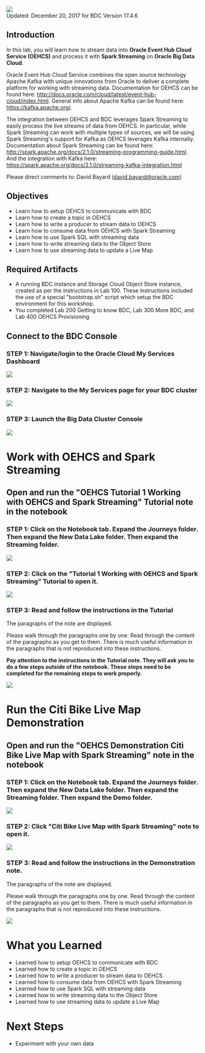 ![](images/500/500.JPG)  
Updated: December 20, 2017 for BDC Version 17.4.6

## Introduction

In this lab, you will learn how to stream data into **Oracle Event Hub Cloud Service (OEHCS)** and process it with **Spark Streaming** on **Oracle Big Data Cloud**.  

Oracle Event Hub Cloud Service combines the open source technology Apache Kafka with unique innovations from Oracle to deliver a complete platform for working with streaming data.  Documentation for OEHCS can be found here: <http://docs.oracle.com/cloud/latest/event-hub-cloud/index.html>.  General info about Apache Kafka can be found here: <https://kafka.apache.org/>.

The integration between OEHCS and BDC leverages Spark Streaming to easily process the live streams of data from OEHCS.  In particular, while Spark Streaming can work with multiple types of sources, we will be using Spark Streaming's support for Kafka as OEHCS leverages Kafka internally.  Documentation about Spark Streaming can be found here: <http://spark.apache.org/docs/2.1.0/streaming-programming-guide.html>.  And the integration with Kafka here: <https://spark.apache.org/docs/2.1.0/streaming-kafka-integration.html>

Please direct comments to: David Bayard (david.bayard@oracle.com)

## Objectives

- Learn how to setup OEHCS to communicate with BDC
- Learn how to create a topic in OEHCS
- Learn how to write a producer to stream data to OEHCS
- Learn how to consume data from OEHCS with Spark Streaming
- Learn how to use Spark SQL with streaming data
- Learn how to write streaming data to the Object Store
- Learn how to use streaming data to update a Live Map

## Required Artifacts

- A running BDC instance and Storage Cloud Object Store instance, created as per the instructions in Lab 100.  These instructions included the use of a special "bootstrap.sh" script which setup the BDC environment for this workshop.
- You completed Lab 200 Getting to know BDC, Lab 300 More BDC, and Lab 400 OEHCS Provisioning


## Connect to the BDC Console

### **STEP 1**: Navigate/login to the Oracle Cloud My Services Dashboard  

![](images/300/snap0011988.jpg) 

### **STEP 2**: Navigate to the My Services page for your BDC cluster

![](images/300/snap0011989.jpg)  

### **STEP 3**: Launch the Big Data Cluster Console

![](images/300/snap0012205.jpg)  




# Work with OEHCS and Spark Streaming

## Open and run the "OEHCS Tutorial 1 Working with OEHCS and Spark Streaming" Tutorial note in the notebook

### **STEP 1**: Click on the Notebook tab. Expand the Journeys folder.  Then expand the New Data Lake folder. Then expand the Streaming folder.

![](images/500/snap0013444.jpg) 

### **STEP 2**: Click on the "Tutorial 1 Working with OEHCS and Spark Streaming" Tutorial to open it. 

![](images/500/snap0012212.jpg) 

### **STEP 3**: Read and follow the instructions in the Tutorial

The paragraphs of the note are displayed. 

Please walk through the paragraphs one by one. Read through the content of the paragraphs as you get to them. There is much useful information in the paragraphs that is not reproduced into these instructions.

**Pay attention to the instructions in the Tutorial note.  They will ask you to do a few steps outside of the notebook.  These steps need to be completed for the remaining steps to work properly.**

![](images/500/snap0012214.jpg) 



# Run the Citi Bike Live Map Demonstration

## Open and run the "OEHCS Demonstration Citi Bike Live Map with Spark Streaming" note in the notebook

### **STEP 1**: Click on the Notebook tab. Expand the Journeys folder.  Then expand the New Data Lake folder. Then expand the Streaming folder. Then expand the Demo folder.

![](images/500/snap0013445.jpg) 

### **STEP 2**: Click "Citi Bike Live Map with Spark Streaming" note to open it.  


![](images/500/snap0012014.jpg) 

### **STEP 3**: Read and follow the instructions in the Demonstration note.

The paragraphs of the note are displayed. 

Please walk through the paragraphs one by one. Read through the content of the paragraphs as you get to them. There is much useful information in the paragraphs that is not reproduced into these instructions.

![](images/500/DemoLiveMap.gif) 

# What you Learned

- Learned how to setup OEHCS to communicate with BDC
- Learned how to create a topic in OEHCS
- Learned how to write a producer to stream data to OEHCS
- Learned how to consume data from OEHCS with Spark Streaming
- Learned how to use Spark SQL with streaming data
- Learned how to write streaming data to the Object Store
- Learned how to use streaming data to update a Live Map

# Next Steps

- Experiment with your own data
